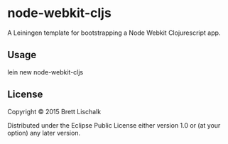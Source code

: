 # node-webkit-cljs

A Leiningen template for bootstrapping a Node Webkit Clojurescript app.

## Usage

lein new node-webkit-cljs <your project name>

## License

Copyright © 2015 Brett Lischalk

Distributed under the Eclipse Public License either version 1.0 or (at
your option) any later version.
